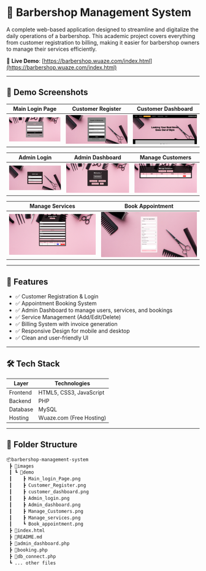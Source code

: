 # 💈 Barbershop Management System

A complete web-based application designed to streamline and digitalize the daily operations of a barbershop. This academic project covers everything from customer registration to billing, making it easier for barbershop owners to manage their services efficiently.

🔗 **Live Demo**: [https://barbershop.wuaze.com/index.html](https://barbershop.wuaze.com/index.html)

---

## 📸 Demo Screenshots  

| **Main Login Page** | **Customer Register** | **Customer Dashboard** |  
|----------------------|-----------------------|-------------------------|  
| ![Main Login](images/demo/Main_login_Page.png) | ![Register](images/demo/Customer_Register.png) | ![Customer Dashboard](images/demo/customer_dashboard.png) |  

| **Admin Login** | **Admin Dashboard** | **Manage Customers** |  
|-----------------|----------------------|-----------------------|  
| ![Admin Login](images/demo/Admin_login.png) | ![Admin Dashboard](images/demo/Admin_dashboard.png) | ![Manage Customers](images/demo/Manage_Customers.png) |  

| **Manage Services** | **Book Appointment** |  
|---------------------|----------------------|  
| ![Manage Services](images/demo/Manage_services.png) | ![Book Appointment](images/demo/Book_appointment.png) |  

---

## 📌 Features

- ✅ Customer Registration & Login  
- ✅ Appointment Booking System  
- ✅ Admin Dashboard to manage users, services, and bookings  
- ✅ Service Management (Add/Edit/Delete)  
- ✅ Billing System with invoice generation  
- ✅ Responsive Design for mobile and desktop  
- ✅ Clean and user-friendly UI  

---

## 🛠️ Tech Stack

| Layer       | Technologies                |
|-------------|-----------------------------|
| Frontend    | HTML5, CSS3, JavaScript     |
| Backend     | PHP                         |
| Database    | MySQL                       |
| Hosting     | Wuaze.com (Free Hosting)    |

---

## 📁 Folder Structure

```bash
📦barbershop-management-system
 ┣ 📂images
 ┃ ┗ 📂demo
 ┃    ┣ Main_login_Page.png
 ┃    ┣ Customer_Register.png
 ┃    ┣ customer_dashboard.png
 ┃    ┣ Admin_login.png
 ┃    ┣ Admin_dashboard.png
 ┃    ┣ Manage_Customers.png
 ┃    ┣ Manage_services.png
 ┃    ┗ Book_appointment.png
 ┣ 📜index.html
 ┣ 📜README.md
 ┣ 📜admin_dashboard.php
 ┣ 📜booking.php
 ┣ 📜db_connect.php
 ┗ ... other files
